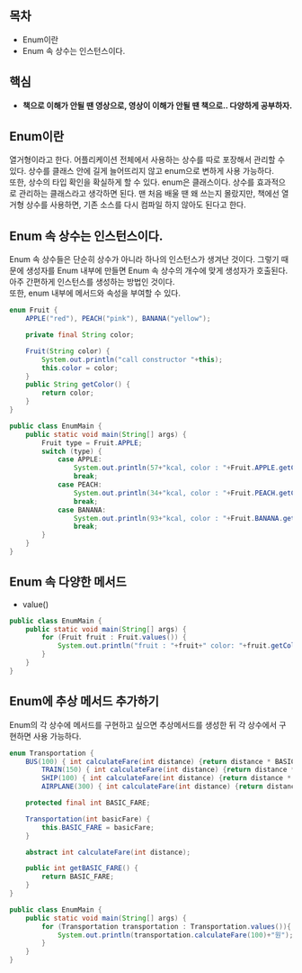 ## 목차
- Enum이란
- Enum 속 상수는 인스턴스이다.
## 핵심
- **책으로 이해가 안될 땐 영상으로, 영상이 이해가 안될 땐 책으로.. 다양하게 공부하자.**

## Enum이란
열거형이라고 한다. 어플리케이션 전체에서 사용하는 상수를 따로 포장해서 관리할 수 있다. 상수를 클래스 안에 길게 늘어뜨리지 않고 enum으로 변하게 사용 가능하다.<br>
또한, 상수의 타입 확인을 확실하게 할 수 있다. enum은 클래스이다. 상수를 효과적으로 관리하는 클래스라고 생각하면 된다.
맨 처음 배울 땐 왜 쓰는지 몰랐지만, 책에선 열거형 상수를 사용하면, 기존 소스를 다시 컴파일 하지 않아도 된다고 한다.

## Enum 속 상수는 인스턴스이다.
Enum 속 상수들은 단순히 상수가 아니라 하나의 인스턴스가 생겨난 것이다. 그렇기 때문에 생성자를 Enum 내부에 만들면 Enum 속 상수의 개수에 맞게 생성자가 호출된다. 아주 간편하게 인스턴스를 생성하는 방법인 것이다.<br>
또한, enum 내부에 메서드와 속성을 부여할 수 있다.

```java
enum Fruit {
    APPLE("red"), PEACH("pink"), BANANA("yellow");

    private final String color;

    Fruit(String color) {
        System.out.println("call constructor "+this);
        this.color = color;
    }
    public String getColor() {
        return color;
    }
}

public class EnumMain {
    public static void main(String[] args) {
        Fruit type = Fruit.APPLE;
        switch (type) {
            case APPLE:
                System.out.println(57+"kcal, color : "+Fruit.APPLE.getColor());
                break;
            case PEACH:
                System.out.println(34+"kcal, color : "+Fruit.PEACH.getColor());
                break;
            case BANANA:
                System.out.println(93+"kcal, color : "+Fruit.BANANA.getColor());
                break;
        }
    }
}

```

## Enum 속 다양한 메서드

- value()

```java
public class EnumMain {
    public static void main(String[] args) {
        for (Fruit fruit : Fruit.values()) {
            System.out.println("fruit : "+fruit+" color: "+fruit.getColor());
        }
    }
}

```

## Enum에 추상 메서드 추가하기
Enum의 각 상수에 메서드를 구현하고 싶으면 추상메서드를 생성한 뒤 각 상수에서 구현하면 사용 가능하다.

```java
enum Transportation {
    BUS(100) { int calculateFare(int distance) {return distance * BASIC_FARE;}},
        TRAIN(150) { int calculateFare(int distance) {return distance * BASIC_FARE;}},
        SHIP(100) { int calculateFare(int distance) {return distance * BASIC_FARE;}},
        AIRPLANE(300) { int calculateFare(int distance) {return distance * BASIC_FARE;}};

    protected final int BASIC_FARE;

    Transportation(int basicFare) {
        this.BASIC_FARE = basicFare;
    }

    abstract int calculateFare(int distance);

    public int getBASIC_FARE() {
        return BASIC_FARE;
    }
}

public class EnumMain {
    public static void main(String[] args) {
        for (Transportation transportation : Transportation.values()){
            System.out.println(transportation.calculateFare(100)+"원");
        }
    }
}

```